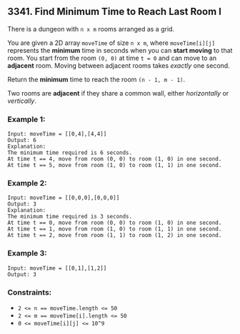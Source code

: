 ## 3341. Find Minimum Time to Reach Last Room I

There is a dungeon with ```n x m``` rooms arranged as a grid.

You are given a 2D array ```moveTime``` of size ```n x m```, where ```moveTime[i][j]``` represents the **minimum** time in seconds when you can **start moving** to that room. You start from the room ```(0, 0)``` at time ```t = 0``` and can move to an **adjacent** room. Moving between adjacent rooms takes *exactly* one second.

Return the **minimum** time to reach the room ```(n - 1, m - 1)```.

Two rooms are **adjacent** if they share a common wall, either *horizontally* or *vertically*.

### Example 1:
```
Input: moveTime = [[0,4],[4,4]]
Output: 6
Explanation:
The minimum time required is 6 seconds.
At time t == 4, move from room (0, 0) to room (1, 0) in one second.
At time t == 5, move from room (1, 0) to room (1, 1) in one second.
```
### Example 2:
```
Input: moveTime = [[0,0,0],[0,0,0]]
Output: 3
Explanation:
The minimum time required is 3 seconds.
At time t == 0, move from room (0, 0) to room (1, 0) in one second.
At time t == 1, move from room (1, 0) to room (1, 1) in one second.
At time t == 2, move from room (1, 1) to room (1, 2) in one second.
```
### Example 3:
```
Input: moveTime = [[0,1],[1,2]]
Output: 3
```

### Constraints:

* ```2 <= n == moveTime.length <= 50```
* ```2 <= m == moveTime[i].length <= 50```
* ```0 <= moveTime[i][j] <= 10^9```